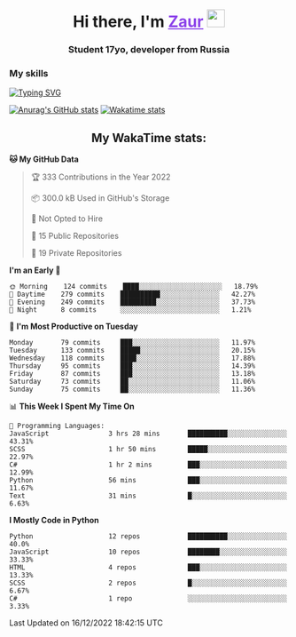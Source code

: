 <h1 align="center">
    Hi there, I'm 
    <a href="https://t.me/skyguy" target="_blank" style="color: #8C43EA">Zaur</a>
    <img src="https://github.com/blackcater/blackcater/raw/main/images/Hi.gif" height="32">
</h1>

<h3 align="center">
    Student 17yo, developer from Russia
</h3>  

### **My skills**
[![Typing SVG](https://readme-typing-svg.herokuapp.com?font=Oxanium&duration=3000&pause=1500&color=8C43EA&height=30&lines=Python:+FastAPI,+Flask,+Aiogram,+Telethon;SQL:+PostgreSQL,+SQLite;Javascript:+React.js;HTML,+CSS+(SCSS))](https://git.io/typing-svg)

[![Anurag's GitHub stats](https://github-readme-stats.vercel.app/api?username=mrskyguy&hide_title=true&count_private=true&show_icons=true&title_color=8C43EA&icon_color=BE57EA&bg_color=30,191919,341b56&text_color=B1B1B1&border_radius=10&hide_border=true)](https://github.com/anuraghazra/github-readme-stats)
[![Wakatime stats](https://github-readme-stats.vercel.app/api/wakatime?username=skyguy&hide_title=true&show_icons=true&title_color=8C43EA&icon_color=BE57EA&bg_color=30,191919,341b56&text_color=B1B1B1&border_radius=10&hide_border=true)](https://github.com/anuraghazra/github-readme-stats)


<h2 align="center"> My WakaTime stats: </h2>

<!--START_SECTION:waka-->
**🐱 My GitHub Data** 

> 🏆 333 Contributions in the Year 2022
 > 
> 📦 300.0 kB Used in GitHub's Storage 
 > 
> 🚫 Not Opted to Hire
 > 
> 📜 15 Public Repositories 
 > 
> 🔑 19 Private Repositories  
 > 
**I'm an Early 🐤** 

```text
🌞 Morning    124 commits    ████░░░░░░░░░░░░░░░░░░░░░   18.79% 
🌆 Daytime    279 commits    ██████████░░░░░░░░░░░░░░░   42.27% 
🌃 Evening    249 commits    █████████░░░░░░░░░░░░░░░░   37.73% 
🌙 Night      8 commits      ░░░░░░░░░░░░░░░░░░░░░░░░░   1.21%

```
📅 **I'm Most Productive on Tuesday** 

```text
Monday       79 commits     ███░░░░░░░░░░░░░░░░░░░░░░   11.97% 
Tuesday      133 commits    █████░░░░░░░░░░░░░░░░░░░░   20.15% 
Wednesday    118 commits    ████░░░░░░░░░░░░░░░░░░░░░   17.88% 
Thursday     95 commits     ███░░░░░░░░░░░░░░░░░░░░░░   14.39% 
Friday       87 commits     ███░░░░░░░░░░░░░░░░░░░░░░   13.18% 
Saturday     73 commits     ██░░░░░░░░░░░░░░░░░░░░░░░   11.06% 
Sunday       75 commits     ██░░░░░░░░░░░░░░░░░░░░░░░   11.36%

```


📊 **This Week I Spent My Time On** 

```text
💬 Programming Languages: 
JavaScript               3 hrs 28 mins       ██████████░░░░░░░░░░░░░░░   43.31% 
SCSS                     1 hr 50 mins        █████░░░░░░░░░░░░░░░░░░░░   22.97% 
C#                       1 hr 2 mins         ███░░░░░░░░░░░░░░░░░░░░░░   12.99% 
Python                   56 mins             ███░░░░░░░░░░░░░░░░░░░░░░   11.67% 
Text                     31 mins             █░░░░░░░░░░░░░░░░░░░░░░░░   6.63%

```

**I Mostly Code in Python** 

```text
Python                   12 repos            ██████████░░░░░░░░░░░░░░░   40.0% 
JavaScript               10 repos            ████████░░░░░░░░░░░░░░░░░   33.33% 
HTML                     4 repos             ███░░░░░░░░░░░░░░░░░░░░░░   13.33% 
SCSS                     2 repos             █░░░░░░░░░░░░░░░░░░░░░░░░   6.67% 
C#                       1 repo              ░░░░░░░░░░░░░░░░░░░░░░░░░   3.33%

```



 Last Updated on 16/12/2022 18:42:15 UTC
<!--END_SECTION:waka-->
